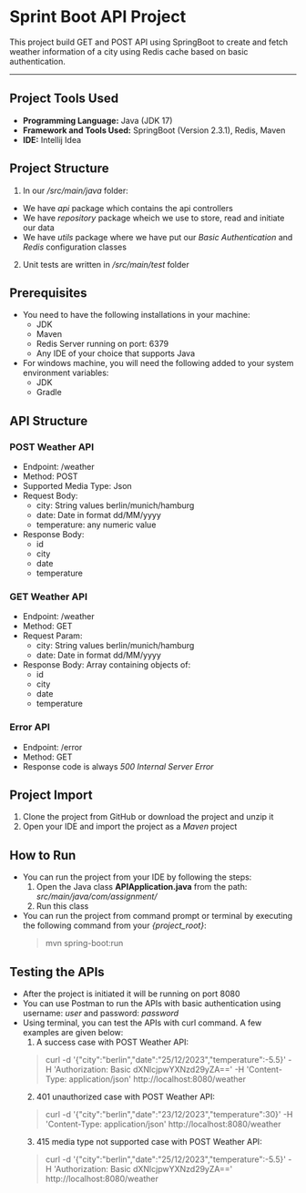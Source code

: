 # Sprint Boot API Project #

This project build GET and POST API using SpringBoot to create and fetch weather information of a city using Redis cache based on basic authentication.
***

## Project Tools Used
- **Programming Language:** Java (JDK 17)
- **Framework and Tools Used:** SpringBoot (Version 2.3.1), Redis, Maven
- **IDE:** Intellij Idea

## Project Structure

1. In our */src/main/java* folder:
 - We have *api* package which contains the api controllers
 - We have *repository* package wheich we use to store, read and initiate our data
 - We have *utils* package where we have put our *Basic Authentication* and *Redis* configuration classes
2. Unit tests are written in */src/main/test* folder

## Prerequisites

- You need to have the following installations in your machine:
    - JDK
    - Maven
    - Redis Server running on port: 6379
    - Any IDE of your choice that supports Java
- For windows machine, you will need the following added to your system environment variables:
    - JDK
    - Gradle

## API Structure

### POST Weather API

- Endpoint: /weather
- Method: POST
- Supported Media Type: Json
- Request Body: 
    - city: String values berlin/munich/hamburg
    - date: Date in format dd/MM/yyyy
    - temperature: any numeric value
- Response Body: 
   - id
   - city
   - date
   - temperature

### GET Weather API

- Endpoint: /weather
- Method: GET
- Request Param: 
    - city: String values berlin/munich/hamburg
    - date: Date in format dd/MM/yyyy
- Response Body: Array containing objects of:
   - id
   - city
   - date
   - temperature

### Error API

- Endpoint: /error
- Method: GET
- Response code is always *500 Internal Server Error*

## Project Import
1. Clone the project from GitHub or download the project and unzip it
2. Open your IDE and import the project as a *Maven* project

## How to Run
- You can run the project from your IDE by following the steps:
    1. Open the Java class **APIApplication.java** from the path: *src/main/java/com/assignment/*
    2. Run this class
- You can run the project from command prompt or terminal by executing the following command from your *{project_root}*:
    > mvn spring-boot:run

## Testing the APIs

- After the project is initiated it will be running on port 8080
- You can use Postman to run the APIs with basic authentication using username: *user* and password: *password*
- Using terminal, you can test the APIs with curl command. A few examples are given below:
  1. A success case with POST Weather API:
    > curl -d '{"city":"berlin","date":"25/12/2023","temperature":-5.5}' -H 'Authorization: Basic dXNlcjpwYXNzd29yZA==' -H 'Content-Type: application/json' http://localhost:8080/weather
  2. 401 unauthorized case with POST Weather API:
    > curl -d '{"city":"berlin","date":"23/12/2023","temperature":30}' -H 'Content-Type: application/json' http://localhost:8080/weather
  3. 415 media type not supported case with POST Weather API:
    > curl -d '{"city":"berlin","date":"25/12/2023","temperature":-5.5}' -H 'Authorization: Basic dXNlcjpwYXNzd29yZA==' http://localhost:8080/weather
